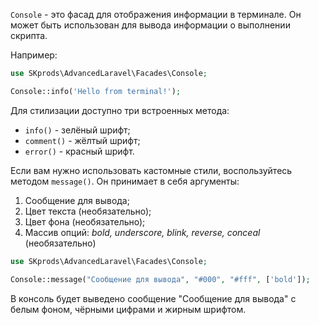 `Console` - это фасад для отображения информации в терминале.
Он может быть использован для вывода информации о выполнении
скрипта.

Например:

```php
use SKprods\AdvancedLaravel\Facades\Console;

Console::info('Hello from terminal!');
```

Для стилизации доступно три встроенных метода:

- `info()` - зелёный шрифт;
- `comment()` - жёлтый шрифт;
- `error()` - красный шрифт.

Если вам нужно использовать кастомные стили, воспользуйтесь
методом `message()`. Он принимает в себя аргументы:
1. Сообщение для вывода;
2. Цвет текста (необязательно);
3. Цвет фона (необязательно);
4. Массив опций: _bold, underscore, blink, reverse, conceal_ (необязательно)

```php
use SKprods\AdvancedLaravel\Facades\Console;

Console::message("Сообщение для вывода", "#000", "#fff", ['bold']);
```

В консоль будет выведено сообщение "Сообщение для вывода" с
белым фоном, чёрными цифрами и жирным шрифтом.